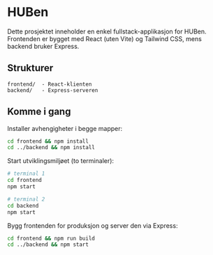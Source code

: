 # HUBen

Dette prosjektet inneholder en enkel fullstack-applikasjon for HUBen. Frontenden er bygget med React (uten Vite) og Tailwind CSS, mens backend bruker Express.

## Strukturer

```
frontend/  - React-klienten
backend/   - Express-serveren
```

## Komme i gang

Installer avhengigheter i begge mapper:

```bash
cd frontend && npm install
cd ../backend && npm install
```

Start utviklingsmiljøet (to terminaler):

```bash
# terminal 1
cd frontend
npm start

# terminal 2
cd backend
npm start
```

Bygg frontenden for produksjon og server den via Express:

```bash
cd frontend && npm run build
cd ../backend && npm start
```
